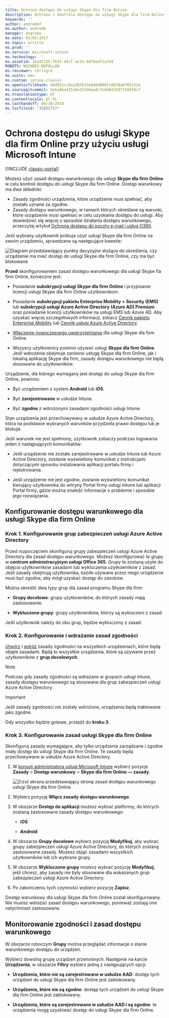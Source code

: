 ```yaml
---
title: Ochrona dostępu do usługi Skype dla firm Online
description: Ochrona i kontrola dostępu do usługi Skype dla firm Online przy użyciu dostępu warunkowego.
keywords: ''
author: andredm7
ms.author: andredm
manager: angrobe
ms.date: 01/03/2017
ms.topic: article
ms.prod: ''
ms.service: microsoft-intune
ms.technology: ''
ms.assetid: 1b2d7125-f63f-43cf-ac1e-94fbedf2a7e8
ROBOTS: NOINDEX,NOFOLLOW
ms.reviewer: chrisgre
ms.suite: ems
ms.custom: intune-classic
ms.openlocfilehash: d9d912cc0a2d8f815e046d888fc8878a8703c514
ms.sourcegitcommit: 5eba4bad151be32346aedc7cbb0333d71934f8cf
ms.translationtype: HT
ms.contentlocale: pl-PL
ms.lasthandoff: 04/16/2018
ms.locfileid: "31022717"
---
```

# <a name="protect-access-to-skype-for-business-online-with-microsoft-intune"></a>Ochrona dostępu do usługi Skype dla firm Online przy użyciu usługi Microsoft Intune

[!INCLUDE [classic-portal](../includes/classic-portal.md)]

Możesz użyć zasad dostępu warunkowego dla usługi **Skype dla firm Online** w celu kontroli dostępu do usługi Skype dla firm Online.
Dostęp warunkowy ma dwa składniki:
- Zasady zgodności urządzenia, które urządzenie musi spełniać, aby zostało uznane za zgodne.
- Zasady dostępu warunkowego, w ramach których określane są warunki, które urządzenie musi spełniać w celu uzyskania dostępu do usługi.
Aby dowiedzieć się więcej o sposobie działania dostępu warunkowego, przeczytaj artykuł [Ochrona dostępu do poczty e-mail i usług O365](restrict-access-to-email-and-o365-services-with-microsoft-intune.md).

Jeśli wybrany użytkownik próbuje użyć usługi Skype dla firm Online na swoim urządzeniu, sprawdzane są następujące kwestie:

![Diagram przedstawiający punkty decyzyjne służące do określenia, czy urządzenie ma mieć dostęp do usługi Skype dla firm Online, czy ma być blokowane](../media/ConditionalAccess_SkypeforBusiness.png)

**Przed** skonfigurowaniem zasad dostępu warunkowego dla usługi Skype fla firm Online, konieczne jest:
- Posiadanie **subskrypcji usługi Skype dla firm Online** i przypisanie licencji usługi Skype dla firm Online użytkownikom.
- Posiadanie **subskrypcji pakietu Enterprise Mobility + Security (EMS)** lub **subskrypcji usługi Azure Active Directory (Azure AD) Premium** oraz posiadanie licencji użytkowników na usługi EMS lub Azure AD. Aby uzyskać więcej szczegółowych informacji, zobacz [Cennik pakietu Enterprise Mobility](https://www.microsoft.com/cloud-platform/enterprise-mobility-pricing) lub [Cennik usługi Azure Active Directory](https://azure.microsoft.com/pricing/details/active-directory/).

-   [Włączenie nowoczesnego uwierzytelniania](/intune-classic/deploy-use/restrict-access-to-skype-for-business-online-with-microsoft-intune) dla usługi Skype dla firm Online.
-  Wszyscy użytkownicy powinni używać usługi **Skype dla firm Online**. Jeśli wdrożenie obejmuje zarówno usługę Skype dla firm Online, jak i lokalną aplikację Skype dla firm, zasady dostępu warunkowego nie będą stosowane do użytkowników.

Urządzenie, dla którego wymagany jest dostęp do usługi Skype dla firm Online, powinno:

-   Być urządzeniem z system **Android** lub **iOS**.

-   Być **zarejestrowane** w usłudze Intune.

-   Być **zgodne** z wdrożonymi zasadami zgodności usługi Intune.


Stan urządzenia jest przechowywany w usłudze Azure Active Directory, która na podstawie wybranych warunków przydziela prawo dostępu lub je blokuje.

Jeśli warunek nie jest spełniony, użytkownik zobaczy podczas logowania jeden z następujących komunikatów:

-   Jeśli urządzenie nie zostało zarejestrowane w usłudze Intune lub Azure Active Directory, zostanie wyświetlony komunikat z instrukcjami dotyczącymi sposobu instalowania aplikacji portalu firmy i rejestrowania.

-   Jeśli urządzenie nie jest zgodne, zostanie wyświetlony komunikat kierujący użytkownika do witryny Portal firmy usługi Intune lub aplikacji Portal firmy, gdzie można znaleźć informacje o problemie i sposobie jego rozwiązania.

## <a name="configure-conditional-access-for-skype-for-business-online"></a>Konfigurowanie dostępu warunkowego dla usługi Skype dla firm Online

### <a name="step-1-configure-azure-active-directory-security-groups"></a>Krok 1. Konfigurowanie grup zabezpieczeń usługi Azure Active Directory
Przed rozpoczęciem skonfiguruj grupy zabezpieczeń usługi Azure Active Directory dla zasad dostępu warunkowego. Możesz skonfigurować te grupy w **centrum administracyjnym usługi Office 365**. Grupy te zostaną użyte do objęcia użytkowników zasadami lub wykluczenia użytkowników z zasad. Jeśli zasady obejmują użytkownika, każde używane przez niego urządzenie musi być zgodne, aby mógł uzyskać dostęp do zasobów.

Można określić dwa typy grup dla zasad programu Skype dla firm:

-   **Grupy docelowe**: grupy użytkowników, do których zasady mają zastosowanie.

-   **Wykluczone grupy**: grupy użytkowników, którzy są wykluczeni z zasad.

Jeśli użytkownik należy do obu grup, będzie wykluczony z zasad.

### <a name="step-2-configure-and-deploy-a-compliance-policy"></a>Krok 2. Konfigurowanie i wdrażanie zasad zgodności
[Utwórz](create-a-device-compliance-policy-in-microsoft-intune.md) i [wdróż](deploy-and-monitor-a-device-compliance-policy-in-microsoft-intune.md) zasady zgodności na wszystkich urządzeniach, które będą objęte zasadami. Będą to wszystkie urządzenia, które są używane przez użytkowników z **grup docelowych**.

> [!NOTE]
> Podczas gdy zasady zgodności są wdrażane w grupach usługi Intune, zasady dostępu warunkowego są stosowane dla grup zabezpieczeń usługi Azure Active Directory.


> [!IMPORTANT]
> Jeśli zasady zgodności nie zostały wdrożone, urządzenia będą traktowane jako zgodne.

Gdy wszystko będzie gotowe, przejdź do **kroku 3**.

### <a name="step-3-configure-the-skype-for-business-online-policy"></a>Krok 3. Konfigurowanie zasad usługi Skype dla firm Online
Skonfiguruj zasady wymagające, aby tylko urządzenia zarządzane i zgodne miały dostęp do usługi Skype dla firm Online. Te zasady będą przechowywane w usłudze Azure Active Directory.

1. W [konsoli administratora usługi Microsoft Intune](https://manage.microsoft.com) wybierz pozycje **Zasady** > **Dostęp warunkowy** > **Skype dla firm Online — zasady**.

   ![Zrzut ekranu przedstawiający stronę zasad dostępu warunkowego usługi Skype dla firm Online](./media/conditional_access_SFBPolicy.png)

2. Wybierz pozycję **Włącz zasady dostępu warunkowego**.

3. W obszarze **Dostęp do aplikacji** możesz wybrać platformy, do których zostaną zastosowane zasady dostępu warunkowego:

   -   **iOS**

   -   **Android**

4. W obszarze **Grupy docelowe** wybierz pozycję **Modyfikuj**, aby wybrać grupy zabezpieczeń usługi Azure Active Directory, do których zostaną zastosowane zasady. Możesz objąć zasadami wszystkich użytkowników lub ich wybrane grupy.

5. W obszarze **Wykluczone grupy** możesz wybrać pozycję **Modyfikuj**, jeśli chcesz, aby zasady nie były stosowane dla wskazanych grup zabezpieczeń usługi Azure Active Directory.

6. Po zakończeniu tych czynności wybierz pozycję **Zapisz**.

Dostęp warunkowy dla usługi Skype dla firm Online został skonfigurowany. Nie musisz wdrażać zasad dostępu warunkowego, ponieważ zostają one natychmiast zastosowane.


## <a name="monitor-the-compliance-and-conditional-access-policies"></a>Monitorowanie zgodności i zasad dostępu warunkowego
W obszarze roboczym **Grupy** można przeglądać informacje o stanie warunkowego dostępu do urządzeń.

Wybierz dowolną grupę urządzeń przenośnych. Następnie na karcie **Urządzenia**, w obszarze **Filtry** wybierz jedną z następujących opcji:

* **Urządzenia, które nie są zarejestrowane w usłudze AAD**: dostęp tych urządzeń do usługi Skype dla firm Online jest zablokowany.

* **Urządzenia, które nie są zgodne**: dostęp tych urządzeń do usługi Skype dla firm Online jest zablokowany.

* **Urządzenia, które są zarejestrowane w usłudze AAD i są zgodne**: te urządzenia mogą uzyskiwać dostęp do usługi Skype dla firm Online.
